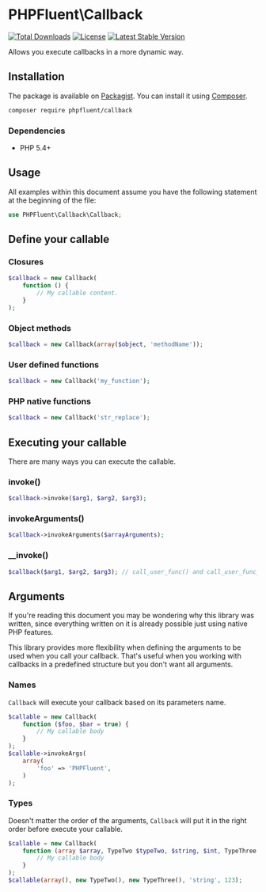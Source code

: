 # PHPFluent\Callback
[![Total Downloads](https://poser.pugx.org/phpfluent/callback/downloads.png)](https://packagist.org/packages/phpfluent/callback "Total Downloads")
[![License](https://poser.pugx.org/phpfluent/callback/license.png)](https://packagist.org/packages/phpfluent/callback "License")
[![Latest Stable Version](https://poser.pugx.org/phpfluent/callback/v/stable.png)](https://packagist.org/packages/phpfluent/callback "Latest Stable Version")

Allows you execute callbacks in a more dynamic way.

## Installation

The package is available on [Packagist](https://packagist.org/packages/phpfluent/callback). You can install it using
[Composer](http://getcomposer.org).

```bash
composer require phpfluent/callback
```

### Dependencies

- PHP 5.4+

## Usage

All examples within this document assume you have the following statement at the beginning of the file:

```php
use PHPFluent\Callback\Callback;
```

## Define your callable

### Closures

```php
$callback = new Callback(
    function () {
        // My callable content.
    }
);
```

### Object methods

```php
$callback = new Callback(array($object, 'methodName'));
```

### User defined functions

```php
$callback = new Callback('my_function');
```

### PHP native functions

```php
$callback = new Callback('str_replace');
```

## Executing your callable

There are many ways you can execute the callable.

### invoke()

```php
$callback->invoke($arg1, $arg2, $arg3);
```

### invokeArguments()

```php
$callback->invokeArguments($arrayArguments);
```

### __invoke()

```php
$callback($arg1, $arg2, $arg3); // call_user_func() and call_user_func_array() will work like a charm
```

## Arguments

If you're reading this document you may be wondering why this library was written, since everything written on it
is already possible just using native PHP features.

This library provides more flexibility when defining the arguments to be used when you call your callback. That's useful
when you working with callbacks in a predefined structure but you don't want all arguments.

### Names

`Callback` will execute your callback based on its parameters name.

```php
$callable = new Callback(
    function ($foo, $bar = true) {
        // My callable body
    }
);
$callable->invokeArgs(
    array(
        'foo' => 'PHPFluent',
    )
);
```

### Types

Doesn't matter the order of the arguments, `Callback` will put it in the right order before execute your callable.

```php
$callable = new Callback(
    function (array $array, TypeTwo $typeTwo, $string, $int, TypeThree $typeThree, $optional = 42) {
        // My callable body
    }
);
$callable(array(), new TypeTwo(), new TypeThree(), 'string', 123);
```
